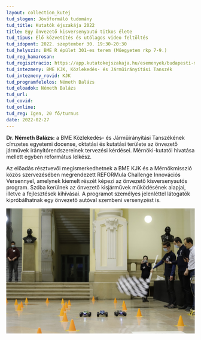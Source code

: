 ```yaml
---
layout: collection_kutej
tud_slogen: Jövőformáló tudomány
tud_title: Kutatók éjszakája 2022
title: Egy önvezető kisversenyautó titkos élete
tud_tipus: Élő közvetítés és utólagos video feltöltés
tud_idopont: 2022. szeptember 30. 19:30-20:30
tud_helyszin: BME R épület 301-es terem (Műegyetem rkp 7-9.)
tud_reg_hamarosan:
tud_regisztracio: https://app.kutatokejszakaja.hu/esemenyek/budapesti-muszaki-es-gazdasagtudomanyi-egyetem/egy-onvezeto-kisversenyauto-titkos-elete
tud_intezmeny: BME KJK, Közlekedés- és Járműirányítási Tanszék
tud_intezmeny_rovid: KJK
tud_programfelelos: Németh Balázs
tud_eloadok: Németh Balázs
tud_url:
tud_covid:
tud_online:
tud_reg: Igen, 20 fő/turnus
date: 2022-02-27
---
```


<b>Dr. Németh Balázs:</b> a BME Közlekedés- és Járműirányítási Tanszékének címzetes egyetemi docense, oktatási és kutatási területe az önvezető járművek irányítórendszereinek tervezési kérdései. Mérnöki-kutatói hivatása mellett egyben református lelkész.  



Az előadás résztvevői megismerkedhetnek a BME KJK és a Mérnökmisszió közös szervezésében megrendezett REFORMula Challenge Innovációs Versennyel, amelynek kiemelt részét képezi az önvezető kisversenyautós program. Szóba kerülnek az önvezető kisjárművek működésének alapjai, illetve a fejlesztések kihívásai. A programot személyes jelenléttel látogatók kipróbálhatnak egy önvezető autóval szembeni versenyzést is.


<img src="images/eloadas_egy_onvezeto_kisversenyauto_titkos_elete.jpg" max-width="500" class="center"> 

